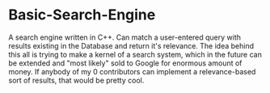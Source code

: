 # Basic-Search-Engine
A search engine written in C++. Can match a user-entered query with results existing in the Database and return it's relevance.
The idea behind this all is trying to make a kernel of a search system, which in the future can be extended and "most likely" sold to Google for enormous amount of money.
If anybody of my 0 contributors can implement a relevance-based sort of results, that would be pretty cool.
